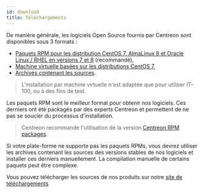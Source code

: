 ```yaml
---
id: download
title: Téléchargements
---
```


De manière générale, les logiciels Open Source fournis par Centreon sont disponibles sous 3 formats :

* [Paquets RPM pour les distribution CentOS 7, AlmaLinux 8 et Oracle Linux / RHEL en versions 7 et 8](https://download.centreon.com) (recommandé),
* [Machine virtuelle basées sur les distributions CentOS 7](https://download.centreon.com),
* [Archives contenant les sources](https://download.centreon.com).

> L'installation par machine virtuelle n'est adaptée que pour utiliser IT-100, ou à des fins de test.

Les paquets RPM sont le meilleur format pour obtenir nos logiciels. Ces derniers ont été packagés par des experts
Centreon et permettent de ne pas se soucier du processus d'installation.

> Centreon recommande l'utilisation de la version [Centreon RPM packages](installation-of-a-central-server/using-packages.md).

Si votre plate-forme ne supporte pas les paquets RPMs, vous devrez utiliser les archives contenant les sources des
versions stables de nos logiciels et installer ces derniers manuellement. La compilation manuelle de certains paquets
peut être complexe.

Vous pouvez télécharger les sources de nos produits sur notre [site de téléchargements](https://download.centreon.com)
